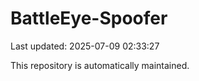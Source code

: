 # BattleEye-Spoofer

Last updated: 2025-07-09 02:33:27

This repository is automatically maintained.
